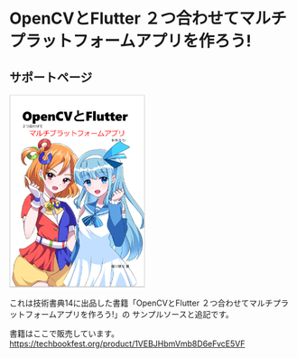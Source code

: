 # OpenCVとFlutter ２つ合わせてマルチプラットフォームアプリを作ろう!
## サポートページ

<img src="pic/hyo1.png" width=240/>

これは技術書典14に出品した書籍「OpenCVとFlutter ２つ合わせてマルチプラットフォームアプリを作ろう!」の
サンプルソースと追記です。

書籍はここで販売しています。
https://techbookfest.org/product/1VEBJHbmVmb8D6eFvcE5VF

